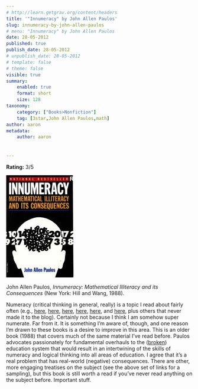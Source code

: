 ```yaml
---
# http://learn.getgrav.org/content/headers
title: '"Innumeracy" by John Allen Paulos'
slug: innumeracy-by-john-allen-paulos
# menu: "Innumeracy" by John Allen Paulos
date: 28-05-2012
published: true
publish_date: 28-05-2012
# unpublish_date: 28-05-2012
# template: false
# theme: false
visible: true
summary:
    enabled: true
    format: short
    size: 128
taxonomy:
    category: ["Books>Nonfiction"]
    tag: [3star,John Allen Paulos,math]
author: aaron
metadata:
    author: aaron


---
```


**Rating:** 3/5

![](cover12.jpg "Innumeracy")

John Allen Paulos, *Innumeracy: Mathematical Illiteracy and its Consequences* (New York: Hill and Wang, 1988).

Numeracy (critical thinking in general, really) is a topic I read about fairly often (e.g., [here](../panic-virus-by-seth-mnookin "“Panic Virus” by Seth Mnookin"), [here](../metamagical-themas-by-douglas-hofstadter "“Metamagical Themas” by Douglas Hofstadter"), [here](../bad-science-by-ben-goldacre "“Bad Science” by Ben Goldacre"), [here](../remembering-our-childhood-by-karl-sabbagh "“Remembering Our Childhood” by Karl Sabbagh"), [here](../being-wrong-by-kathryn-schulz "“Being Wrong” by Kathryn Schulz"), and [here](../the-unfinished-game-by-keith-devlin "“The Unfinished Game” by Keith Devlin"), plus others that never made it to the blog). Certainly not because I think I am somehow super numerate. Far from it. It is something I’m aware of, though, and one reason I’m drawn to these books is a desire to improve in this area. This is an older book (1988) that covers much of the same material I’ve read before. Paulos advocates passionately for fundamental overhauls to the ([broken](../the-death-and-life-of-the-great-american-school-system-by-diane-ravitch "“The Death and Life of the Great American School System” by Diane Ravitch")) education system that would result in an intertwining of the skills of numeracy and logical thinking into all areas of education. I agree that it’s a real problem that has real-world (negative) consequences. There are other, more engaging treatises on the subject (see the above set of links for a sampling), but this book is still worth a read if you’ve never read anything on the subject before. Important stuff.

